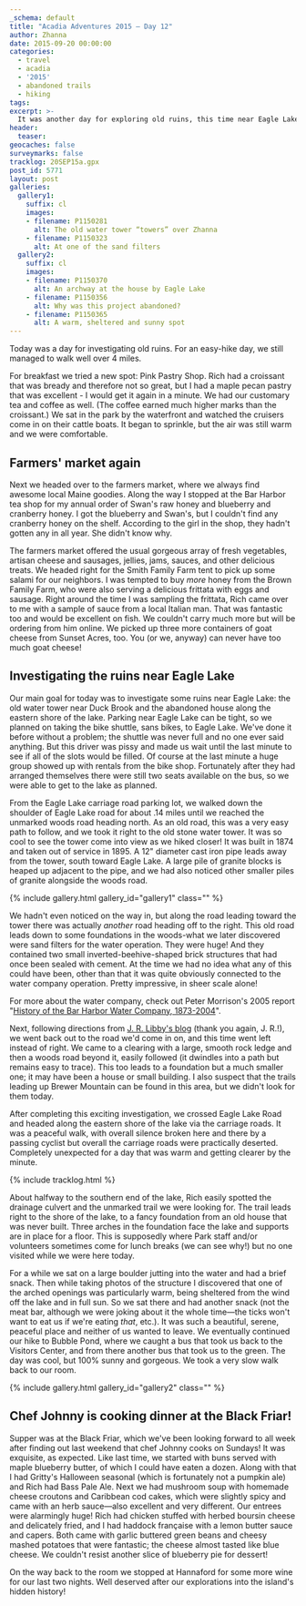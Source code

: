 ```yaml
---
_schema: default
title: "Acadia Adventures 2015 – Day 12"
author: Zhanna
date: 2015-09-20 00:00:00
categories:
  - travel
  - acadia
  - '2015'
  - abandoned trails
  - hiking
tags:
excerpt: >-
  It was another day for exploring old ruins, this time near Eagle Lake.
header:
  teaser:
geocaches: false
surveymarks: false
tracklog: 20SEP15a.gpx
post_id: 5771
layout: post
galleries:
  gallery1:
    suffix: cl
    images:
    - filename: P1150281
      alt: The old water tower “towers” over Zhanna
    - filename: P1150323
      alt: At one of the sand filters 
  gallery2:
    suffix: cl
    images:
    - filename: P1150370
      alt: An archway at the house by Eagle Lake
    - filename: P1150356
      alt: Why was this project abandoned?     
    - filename: P1150365
      alt: A warm, sheltered and sunny spot                   
---
```


Today was a day for investigating old ruins. For an easy-hike day, we still managed to walk well over 4 miles. 

For breakfast we tried a new spot: Pink Pastry Shop. Rich had a croissant that was bready and therefore not so great, but I had a maple pecan pastry that was excellent - I would get it again in a minute. We had our customary tea and coffee as well. (The coffee earned much higher marks than the croissant.) We sat in the park by the waterfront and watched the cruisers come in on their cattle boats. It began to sprinkle, but the air was still warm and we were comfortable. 

## Farmers' market again

Next we headed over to the farmers market, where we always find awesome local Maine goodies. Along the way I stopped at the Bar Harbor tea shop for my annual order of Swan's raw honey and blueberry and cranberry honey. I got the blueberry and Swan's, but I couldn't find any cranberry honey on the shelf. According to the girl in the shop, they hadn't gotten any in all year. She didn't know why.

The farmers market offered the usual gorgeous array of fresh vegetables, artisan cheese and sausages, jellies, jams, sauces, and other delicious treats. We headed right for the Smith Family Farm tent to pick up some salami for our neighbors. I was tempted to buy _more_ honey from the Brown Family Farm, who were also serving a delicious frittata with eggs and sausage. Right around the time I was sampling the frittata, Rich came over to me with a sample of sauce from a local Italian man. That was fantastic too and would be excellent on fish. We couldn't carry much more but will be ordering from him online. We picked up three more containers of goat cheese from Sunset Acres, too. You (or we, anyway) can never have too much goat cheese!

## Investigating the ruins near Eagle Lake

Our main goal for today was to investigate some ruins near Eagle Lake: the old water tower near Duck Brook and the abandoned house along the eastern shore of the lake. Parking near Eagle Lake can be tight, so we planned on taking the bike shuttle, sans bikes, to Eagle Lake. We've done it before without a problem; the shuttle was never full and no one ever said anything. But this driver was pissy and made us wait until the last minute to see if all of the slots would be filled. Of course at the last minute a huge group showed up with rentals from the bike shop. Fortunately after they had arranged themselves there were still two seats available on the bus, so we were able to get to the lake as planned.

From the Eagle Lake carriage road parking lot, we walked down the shoulder of Eagle Lake road for about .14 miles until we reached the unmarked woods road heading north. As an old road, this was a very easy path to follow, and we took it right to the old stone water tower. It was so cool to see the tower come into view as we hiked closer! It was built in 1874 and taken out of service in 1895. A 12" diameter cast iron pipe leads away from the tower, south toward Eagle Lake. A large pile of granite blocks is heaped up adjacent to the pipe, and we had also noticed other smaller piles of granite alongside the woods road. 

{% include gallery.html gallery_id="gallery1" class="" %}

We hadn't even noticed on the way in, but along the road leading toward the tower there was actually _another_ road heading off to the right. This old road leads down to some foundations in the woods-what we later discovered were sand filters for the water operation. They were huge! And they contained two small inverted-beehive-shaped brick structures that had once been sealed with cement. At the time we had no idea what any of this could have been, other than that it was quite obviously connected to the water company operation. Pretty impressive, in sheer scale alone! 

For more about the water company, check out Peter Morrison's 2005 report "[History of the Bar Harbor Water Company, 1873-2004](https://www.barharbormaine.gov/DocumentCenter/View/133/A-History-of-Bar-Harbor)". 

Next, following directions from [J. R. Libby's blog](http://abandonedtrailsofacadianationalpark.blogspot.com/) (thank you again, J. R.!), we went back out to the road we'd come in on, and this time went left instead of right. We came to a clearing with a large, smooth rock ledge and then a woods road beyond it, easily followed (it dwindles into a path but remains easy to trace). This too leads to a foundation but a much smaller one; it may have been a house or small building. I also suspect that the trails leading up Brewer Mountain can be found in this area, but we didn't look for them today.

After completing this exciting investigation, we crossed Eagle Lake Road and headed along the eastern shore of the lake via the carriage roads. It was a peaceful walk, with overall silence broken here and there by a passing cyclist but overall the carriage roads were practically deserted. Completely unexpected for a day that was warm and getting clearer by the minute. 

{% include tracklog.html %}

About halfway to the southern end of the lake, Rich easily spotted the drainage culvert and the unmarked trail we were looking for. The trail leads right to the shore of the lake, to a fancy foundation from an old house that was never built. Three arches in the foundation face the lake and supports are in place for a floor. This is supposedly where Park staff and/or volunteers sometimes come for lunch breaks (we can see why!) but no one visited while we were here today. 

For a while we sat on a large boulder jutting into the water and had a brief snack. Then while taking photos of the structure I discovered that one of the arched openings was particularly warm, being sheltered from the wind off the lake and in full sun. So we sat there and had another snack (not the meat bar, although we were joking about it the whole time—the ticks won't want to eat us if we're eating _that_, etc.). It was such a beautiful, serene, peaceful place and neither of us wanted to leave. We eventually continued our hike to Bubble Pond, where we caught a bus that took us back to the Visitors Center, and from there another bus that took us to the green. The day was cool, but 100% sunny and gorgeous. We took a very slow walk back to our room.

{% include gallery.html gallery_id="gallery2" class="" %}

## Chef Johnny is cooking dinner at the Black Friar!

Supper was at the Black Friar, which we've been looking forward to all week after finding out last weekend that chef Johnny cooks on Sundays! It was exquisite, as expected. Like last time, we started with buns served with maple blueberry butter, of which I could have eaten a dozen. Along with that I had Gritty's Halloween seasonal (which is fortunately not a pumpkin ale) and Rich had Bass Pale Ale. Next we had mushroom soup with homemade cheese croutons and Caribbean cod cakes, which were slightly spicy and came with an herb sauce—also excellent and very different. Our entrees were alarmingly huge! Rich had chicken stuffed with herbed boursin cheese and delicately fried, and I had haddock française with a lemon butter sauce and capers. Both came with garlic buttered green beans and cheesy mashed potatoes that were fantastic; the cheese almost tasted like blue cheese. We couldn't resist another slice of blueberry pie for dessert!  

On the way back to the room we stopped at Hannaford for some more wine for our last two nights. Well deserved after our explorations into the island's hidden history!
